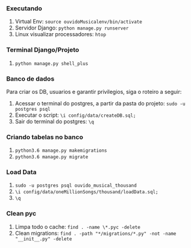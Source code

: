 ### Executando  
1. Virtual Env: `source ouvidoMusicalenv/bin/activate`  
2. Servidor Django: `python manage.py runserver`  
3. Linux visualizar processadores: `htop`

### Terminal Django/Projeto  
1. `python manage.py shell_plus`  

### Banco de dados   
Para criar os DB, usuarios e garantir privilegios, siga o roteiro a seguir:  
1. Acessar o terminal do postgres, a partir da pasta do projeto: `sudo -u postgres psql`  
2. Executar o script: `\i config/data/createDB.sql;`  
3. Sair do terminal do postgres: `\q`  

### Criando tabelas no banco  
1. `python3.6 manage.py makemigrations`  
2. `python3.6 manage.py migrate`

### Load Data
1. `sudo -u postgres psql ouvido_musical_thousand`  
2. `\i config/data/oneMillionSongs/thousand/loadData.sql;`  
3. `\q`  

### Clean pyc  
1. Limpa todo o cache: `find . -name \*.pyc -delete`  
2. Clean migrations: `find . -path "*/migrations/*.py" -not -name "__init__.py" -delete`
